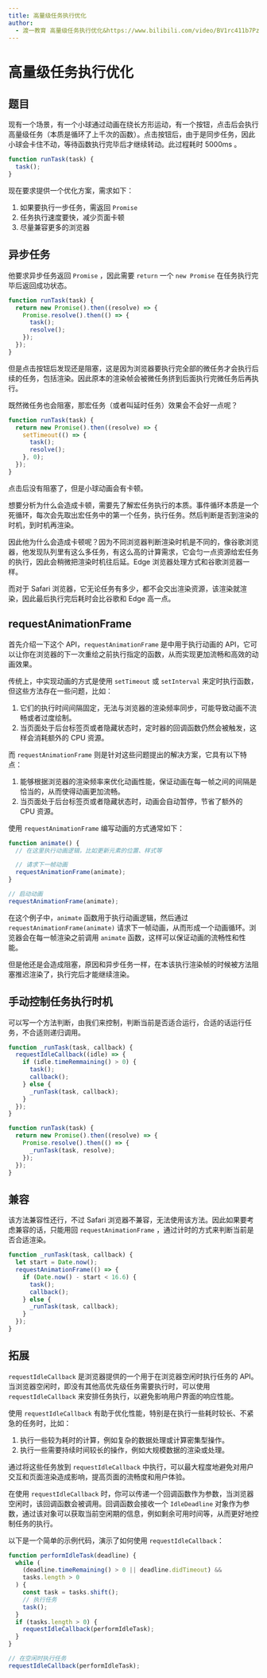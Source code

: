 ```yaml
---
title: 高量级任务执行优化
author:
  - 渡一教育 高量级任务执行优化&https://www.bilibili.com/video/BV1rc411b7Pz/
---
```


# 高量级任务执行优化

## 题目

现有一个场景，有一个小球通过动画在绕长方形运动，有一个按钮，点击后会执行高量级任务（本质是循环了上千次的函数）。点击按钮后，由于<word text="Javascript"/>是同步任务，因此小球会卡住不动，等待函数执行完毕后才继续转动。此过程耗时 5000ms 。

```js
function runTask(task) {
  task();
}
```

现在要求提供一个优化方案，需求如下：

1. 如果要执行一步任务，需返回 `Promise`
2. 任务执行速度要快，减少页面卡顿
3. 尽量兼容更多的浏览器

## 异步任务

他要求异步任务返回 `Promise` ，因此需要 `return` 一个 `new Promise` 在任务执行完毕后返回成功状态。

```js
function runTask(task) {
  return new Promise().then((resolve) => {
    Promise.resolve().then(() => {
      task();
      resolve();
    });
  });
}
```

但是点击按钮后发现还是阻塞，这是因为浏览器要执行完全部的微任务才会执行后续的任务，包括渲染。因此原本的渲染帧会被微任务挤到后面执行完微任务后再执行。

既然微任务也会阻塞，那宏任务（或者叫延时任务）效果会不会好一点呢？

```js
function runTask(task) {
  return new Promise().then((resolve) => {
    setTimeout(() => {
      task();
      resolve();
    }, 0);
  });
}
```

点击后没有阻塞了，但是小球动画会有卡顿。

想要分析为什么会造成卡顿，需要先了解宏任务执行的本质。事件循环本质是一个死循环，每次会先取出宏任务中的第一个任务，执行任务。然后判断是否到渲染的时机，到时机再渲染。

因此他为什么会造成卡顿呢？因为不同浏览器判断渲染时机是不同的，像谷歌浏览器，他发现队列里有这么多任务，有这么高的计算需求，它会匀一点资源给宏任务的执行，因此会稍微把渲染时机往后延。Edge 浏览器处理方式和谷歌浏览器一样。

而对于 Safari 浏览器，它无论任务有多少，都不会交出渲染资源，该渲染就渲染，因此最后执行完后耗时会比谷歌和 Edge 高一点。

## requestAnimationFrame

首先介绍一下这个 API，`requestAnimationFrame` 是<word text="Javascript"/>中用于执行动画的 API，它可以让你在浏览器的下一次重绘之前执行指定的函数，从而实现更加流畅和高效的动画效果。

传统上，<word text="Javascript"/>中实现动画的方式是使用 `setTimeout` 或 `setInterval` 来定时执行函数，但这些方法存在一些问题，比如：

1. 它们的执行时间间隔固定，无法与浏览器的渲染频率同步，可能导致动画不流畅或者过度绘制。
2. 当页面处于后台标签页或者隐藏状态时，定时器的回调函数仍然会被触发，这样会消耗额外的 CPU 资源。

而 `requestAnimationFrame` 则是针对这些问题提出的解决方案，它具有以下特点：

1. 能够根据浏览器的渲染频率来优化动画性能，保证动画在每一帧之间的间隔是恰当的，从而使得动画更加流畅。
2. 当页面处于后台标签页或者隐藏状态时，动画会自动暂停，节省了额外的 CPU 资源。

使用 `requestAnimationFrame` 编写动画的方式通常如下：

```javascript
function animate() {
  // 在这里执行动画逻辑，比如更新元素的位置、样式等

  // 请求下一帧动画
  requestAnimationFrame(animate);
}

// 启动动画
requestAnimationFrame(animate);
```

在这个例子中，`animate` 函数用于执行动画逻辑，然后通过 `requestAnimationFrame(animate)` 请求下一帧动画，从而形成一个动画循环。浏览器会在每一帧渲染之前调用 `animate` 函数，这样可以保证动画的流畅性和性能。

但是他还是会造成阻塞，原因和异步任务一样，在本该执行渲染帧的时候被方法阻塞推迟渲染了，执行完后才能继续渲染。

## 手动控制任务执行时机

可以写一个方法判断，由我们来控制，判断当前是否适合运行，合适的话运行任务，不合适则递归调用。

```js
function _runTask(task, callback) {
  requestIdleCallback((idle) => {
    if (idle.timeRemmaining() > 0) {
      task();
      callback();
    } else {
      _runTask(task, callback);
    }
  });
}

function runTask(task) {
  return new Promise().then((resolve) => {
    Promise.resolve().then(() => {
      _runTask(task, resolve);
    });
  });
}
```

## 兼容

该方法兼容性还行，不过 Safari 浏览器不兼容，无法使用该方法。因此如果要考虑兼容的话，只能用回 `requestAnimationFrame` ，通过计时的方式来判断当前是否合适渲染。

```js
function _runTask(task, callback) {
  let start = Date.now();
  requestAnimationFrame(() => {
    if (Date.now() - start < 16.6) {
      task();
      callback();
    } else {
      _runTask(task, callback);
    }
  });
}
```

## 拓展

`requestIdleCallback` 是浏览器提供的一个用于在浏览器空闲时执行任务的 API。当浏览器空闲时，即没有其他高优先级任务需要执行时，可以使用 `requestIdleCallback` 来安排任务执行，以避免影响用户界面的响应性能。

使用 `requestIdleCallback` 有助于优化性能，特别是在执行一些耗时较长、不紧急的任务时，比如：

1. 执行一些较为耗时的计算，例如复杂的数据处理或计算密集型操作。
2. 执行一些需要持续时间较长的操作，例如大规模数据的渲染或处理。

通过将这些任务放到 `requestIdleCallback` 中执行，可以最大程度地避免对用户交互和页面渲染造成影响，提高页面的流畅度和用户体验。

在使用 `requestIdleCallback` 时，你可以传递一个回调函数作为参数，当浏览器空闲时，该回调函数会被调用。回调函数会接收一个 `IdleDeadline` 对象作为参数，通过该对象可以获取当前空闲期的信息，例如剩余可用时间等，从而更好地控制任务的执行。

以下是一个简单的示例代码，演示了如何使用 `requestIdleCallback`：

```js
function performIdleTask(deadline) {
  while (
    (deadline.timeRemaining() > 0 || deadline.didTimeout) &&
    tasks.length > 0
  ) {
    const task = tasks.shift();
    // 执行任务
    task();
  }
  if (tasks.length > 0) {
    requestIdleCallback(performIdleTask);
  }
}

// 在空闲时执行任务
requestIdleCallback(performIdleTask);
```
